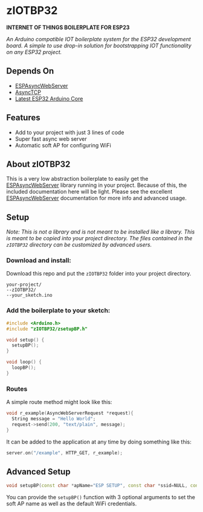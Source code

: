 # zIOTBP32
**INTERNET OF THINGS BOILERPLATE FOR ESP23**

*An Arduino compatible IOT boilerplate system for the ESP32 development board. A simple to use drop-in solution for bootstrapping IOT functionality on any ESP32 project.*

## Depends On
* [ESPAsyncWebServer](https://github.com/me-no-dev/ESPAsyncWebServer)
* [AsyncTCP](https://github.com/me-no-dev/AsyncTCP)
* [Latest ESP32 Arduino Core](https://github.com/espressif/arduino-esp32)
  
## Features
* Add to your project with just 3 lines of code
* Super fast async web server
* Automatic soft AP for configuring WiFi

## About zIOTBP32
This is a very low abstraction boilerplate to easily get the [ESPAsyncWebServer](https://github.com/me-no-dev/ESPAsyncWebServer) library running in your project. Because of this, the included documentation here will be light. Please see the excellent [ESPAsyncWebServer](https://github.com/me-no-dev/ESPAsyncWebServer) documentation for more info and advanced usage.

## Setup

*Note: This is not a library and is not meant to be installed like a library. This is meant to be copied into your project directory. The files contained in the `zIOTBP32` directory can be customized by advanced users.*

### Download and install:
Download this repo and put the `zIOTBP32` folder into your project directory.
```
your-project/
--zIOTBP32/
--your_sketch.ino
```
  
### Add the boilerplate to your sketch:
```cpp
#include <Arduino.h>
#include "zIOTBP32/zsetupBP.h"

void setup() {
  setupBP();
}

void loop() {
  loopBP();
}
```

### Routes
A simple route method might look like this:
```cpp
void r_example(AsyncWebServerRequest *request){
  String message = "Hello World";
  request->send(200, "text/plain", message);
}
```

It can be added to the application at any time by doing something like this:
```cpp
server.on("/example", HTTP_GET, r_example);
```

## Advanced Setup
```cpp
void setupBP(const char *apName="ESP SETUP", const char *ssid=NULL, const char *pkey=NULL)
```

You can provide the `setupBP()` function with 3 optional arguments to set the soft AP name as well as the default WiFi credentials.